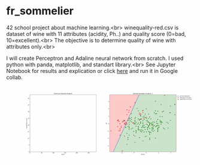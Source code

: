 # fr_sommelier

42 school project about machine learning.<br\>
winequality-red.csv is dataset of wine with 11 attributes (acidity, Ph..) and quality score (0=bad, 10=excellent).<br\>
The objective is to determine quality of wine with attributes only.<br\>

I will create Perceptron and Adaline neural network from scratch. I used python with panda, matplotlib, and standart library.<br\>
See Jupyter Notebook for results and explication or click <a href="https://nbviewer.jupyter.org/github/yohan-th/ft_sommelier/blob/master/ft_sommelier.ipynb">here</a> and run it in Google collab. 

![](https://raw.githubusercontent.com/SashaKryzh/ft_sommelier/master/perf_anim.gif)
